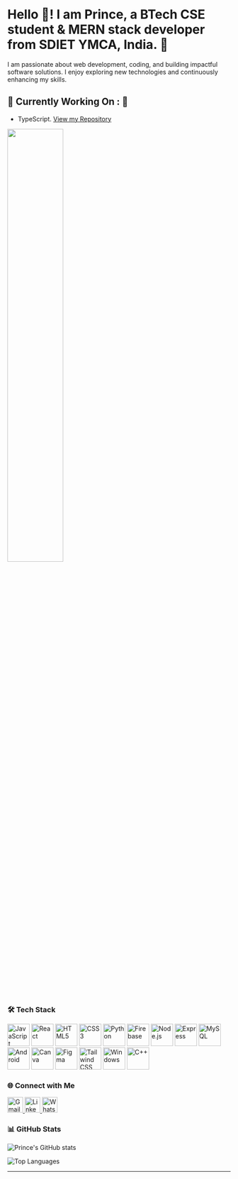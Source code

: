<h1 align="left">Hello 👋! I am Prince, a BTech CSE student & MERN stack developer from SDIET YMCA, India. 🚀</h1>


<p align="left">I am passionate about web development, coding, and building impactful software solutions. I enjoy exploring new technologies and continuously enhancing my skills.</p>

###


 
###
 <div className="currently-working-on">
    <h2>🚧 Currently Working On : 🚧</h2>
    <ul>
      <li>
     TypeScript.
        <a href="https://github.com/princee07/Code-Reviewe.git" target="_blank">View my Repository</a>
      </li>
    </ul>
    
     
    
  </div>
<img   margin-left="50px" width="50%" src="https://media1.tenor.com/m/uVz3y38oRjcAAAAC/bleach.gif" />


### 🛠️ Tech Stack
<div align="left">
<img src="https://cdn.jsdelivr.net/gh/devicons/devicon/icons/javascript/javascript-original.svg" height="50" alt="JavaScript" />
<img src="https://cdn.jsdelivr.net/gh/devicons/devicon/icons/react/react-original.svg" height="50" alt="React" />
<img src="https://cdn.jsdelivr.net/gh/devicons/devicon/icons/html5/html5-original.svg" height="50" alt="HTML5" />
<img src="https://cdn.jsdelivr.net/gh/devicons/devicon/icons/css3/css3-original.svg" height="50" alt="CSS3" />
<img src="https://cdn.jsdelivr.net/gh/devicons/devicon/icons/python/python-original.svg" height="50" alt="Python" />
<img src="https://cdn.jsdelivr.net/gh/devicons/devicon/icons/firebase/firebase-plain.svg" height="50" alt="Firebase" />
<img src="https://cdn.jsdelivr.net/gh/devicons/devicon/icons/nodejs/nodejs-original.svg" height="50" alt="Node.js" />
<img src="https://cdn.jsdelivr.net/gh/devicons/devicon/icons/express/express-original.svg" height="50" alt="Express" />
<img src="https://cdn.jsdelivr.net/gh/devicons/devicon/icons/mysql/mysql-original.svg" height="50" alt="MySQL" />
<img src="https://cdn.jsdelivr.net/gh/devicons/devicon/icons/android/android-original.svg" height="50" alt="Android" />
<img src="https://cdn.jsdelivr.net/gh/devicons/devicon/icons/canva/canva-original.svg" height="50" alt="Canva" />
<img src="https://cdn.jsdelivr.net/gh/devicons/devicon/icons/figma/figma-original.svg" height="50" alt="Figma" />
<img src="https://cdn.jsdelivr.net/gh/devicons/devicon/icons/tailwindcss/tailwindcss-original-wordmark.svg" height="50" alt="Tailwind CSS" />
<img src="https://cdn.jsdelivr.net/gh/devicons/devicon/icons/windows8/windows8-original.svg" height="50" alt="Windows" />
<img src="https://cdn.jsdelivr.net/gh/devicons/devicon/icons/cplusplus/cplusplus-original.svg" height="50" alt="C++" />

</div>

###

### 🌐 Connect with Me
<div align="left">
  <a href="mailto:prince1362005@gmail.com" target="_blank">
    <img src="https://img.shields.io/static/v1?message=Gmail&logo=gmail&label=&color=D14836&logoColor=white&labelColor=&style=for-the-badge" height="35" alt="Gmail" />
  </a>
  <a href="https://www.linkedin.com/in/princee07/" target="_blank">
    <img src="https://img.shields.io/static/v1?message=LinkedIn&logo=linkedin&label=&color=0077B5&logoColor=white&labelColor=&style=for-the-badge" height="35" alt="LinkedIn" />
  </a>
  <a href="https://api.whatsapp.com/send?phone=9958748482" target="_blank">
    <img src="https://img.shields.io/static/v1?message=WhatsApp&logo=whatsapp&label=&color=25D366&logoColor=white&labelColor=&style=for-the-badge" height="35" alt="WhatsApp" />
  </a>
</div>

###

### 📊 GitHub Stats
<p align="left">
  <img src="https://github-readme-stats.vercel.app/api?username=princee07&show_icons=true&theme=radical" alt="Prince's GitHub stats" />
</p>

<p align="left">
  <img src="https://github-readme-stats.vercel.app/api/top-langs/?username=princee07&layout=compact&theme=radical" alt="Top Languages" />
</p>

---

